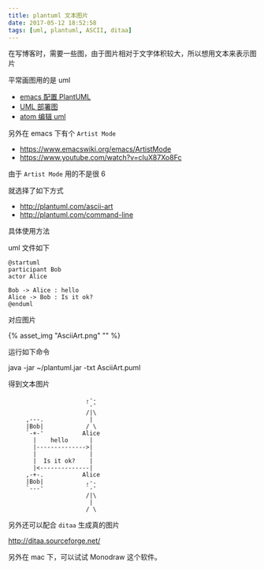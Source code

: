 ```yaml
---
title: plantuml 文本图片
date: 2017-05-12 18:52:58
tags: [uml, plantuml, ASCII, ditaa]
---
```


在写博客时，需要一些图，由于图片相对于文字体积较大，所以想用文本来表示图片

平常画图用的是 uml

* [emacs 配置 PlantUML](../../../../2016/08/04/emacs-配置-PlantUML/)
* [UML 部署图](../../../../2016/08/06/UML-部署图/)
* [atom 编辑 uml](../../../../2016/12/21/atom-编辑-uml/)

<!--more-->

另外在 emacs 下有个 `Artist Mode`

* <https://www.emacswiki.org/emacs/ArtistMode>
* <https://www.youtube.com/watch?v=cIuX87Xo8Fc>

由于 `Artist Mode` 用的不是很 6

就选择了如下方式

* <http://plantuml.com/ascii-art>
* <http://plantuml.com/command-line>


具体使用方法


uml 文件如下

```
@startuml
participant Bob
actor Alice

Bob -> Alice : hello
Alice -> Bob : Is it ok?
@enduml
```

对应图片

{% asset_img "AsciiArt.png" "" %}

运行如下命令

java -jar ~/plantuml.jar -txt AsciiArt.puml


得到文本图片

```
                      ,-.  
                      `-'  
                      /|\  
     ,---.             |   
     |Bob|            / \  
     `-+-'           Alice 
       |    hello      |   
       |-------------->|   
       |               |   
       |  Is it ok?    |   
       |<--------------|   
     ,-+-.           Alice 
     |Bob|            ,-.  
     `---'            `-'  
                      /|\  
                       |   
                      / \  
```

另外还可以配合 `ditaa` 生成真的图片

<http://ditaa.sourceforge.net/>



另外在 mac 下，可以试试 Monodraw 这个软件。